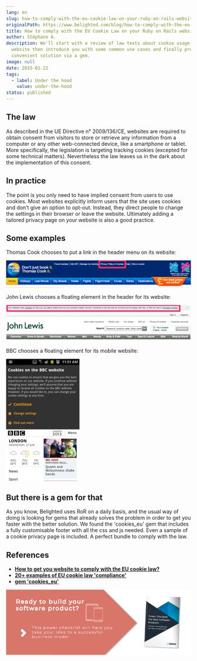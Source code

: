 ```yaml
---
lang: en
slug: how-to-comply-with-the-eu-cookie-law-on-your-ruby-on-rails-website
originalPath: https://www.belighted.com/blog/how-to-comply-with-the-eu-cookie-law-on-your-ruby-on-rails-website
title: How to comply with the EU Cookie Law on your Ruby on Rails website
author: Stéphane A.
description: We'll start with a review of law texts about cookie usage on your
  website then introduce you with some common use cases and finally propose a
  convenient solution via a gem.
image: null
date: 2015-01-22
tags:
  - label: Under the hood
    value: under-the-hood
status: published
---
```

The law
-------

As described in the UE Directive n° 2009/136/CE, websites are required to obtain consent from visitors to store or retrieve any information from a computer or any other web-connected device, like a smartphone or tablet. More specifically, the legislation is targeting tracking cookies (excepted for some technical matters). Nevertheless the law leaves us in the dark about the implementation of this consent.

In practice
-----------

The point is you only need to have implied consent from users to use cookies. Most websites explicitly inform users that the site uses cookies and don’t give an option to opt-out. Instead, they direct people to change the settings in their browser or leave the website. Ultimately adding a tailored privacy page on your website is also a good practice.

Some examples
-------------

Thomas Cook chooses to put a link in the header menu on its website:

![](/content/images/legacy/NbOE--9Uy_UPFlq3tpwQV.png)

John Lewis chooses a floating element in the header for its website:

![](/content/images/legacy/XZnl_Ba7_ZoVZ_jUqt_oK.png)

BBC chooses a floating element for its mobile website:

![](/content/images/legacy/vUrepGM5M6NXlAdCuRhfe.png)

But there is a gem for that
---------------------------

As you know, Belighted uses RoR on a daily basis, and the usual way of doing is looking for gems that already solves the problem in order to get you faster with the better solution. We found the 'cookies\_eu' gem that includes a fully customisable footer with all the css and js needed. Even a sample of a cookie privacy page is included. A perfect bundle to comply with the law.

References
----------

*   **[How to get you website to comply with the EU cookie law?](https://www.infinum.co/the-capsized-eight/articles/how-to-get-your-website-to-comply-with-the-eu-cookie-law)**
*   **[20+ examples of EU cookie law 'compliance'](https://econsultancy.com/blog/10205-20-examples-of-eu-cookie-law-compliance#i.1ian6tnf8vdtvx)**
*   **[gem 'cookies\_eu'](https://github.com/infinum/cookies_eu)**

**[![New Call-to-action](/content/images/legacy/UPTtKvQU_5rjKfQJ1Qjwk.png)](https://cta-redirect.hubspot.com/cta/redirect/1684659/fb3606cc-cc1b-47d0-ae85-2c9f69837fe2)**